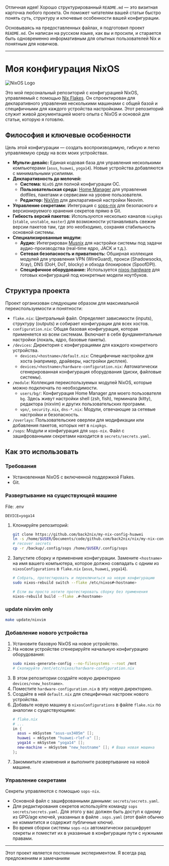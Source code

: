 
Отличная идея! Хорошо структурированный `README.md` — это визитная карточка любого проекта. Он поможет читателям вашей статьи быстро понять суть, структуру и ключевые особенности вашей конфигурации.

Основываясь на предоставленных файлах, я подготовил проект `README.md`. Он написан на русском языке, как вы и просили, и старается быть одновременно информативным для опытных пользователей Nix и понятным для новичков.

---

# Моя конфигурация NixOS

![NixOS Logo](https://raw.githubusercontent.com/NixOS/nixos-artwork/master/logo/nixos-logo-only-hires.png)

Это мой персональный репозиторий с конфигурацией NixOS, управляемый с помощью [Nix Flakes](https://nixos.wiki/wiki/Flakes). Он спроектирован для декларативного управления несколькими машинами с общей базой и специфичными для каждого устройства настройками. Этот репозиторий служит живой документацией моего опыта с NixOS и основой для статьи, которую я готовлю.

## Философия и ключевые особенности

Цель этой конфигурации — создать воспроизводимую, гибкую и легко управляемую среду на всех моих устройствах.

*   **Мульти-девайс:** Единая кодовая база для управления несколькими компьютерами (`asus`, `huawei`, `yoga14`). Новые устройства добавляются с минимальными усилиями.
*   **Декларативность до мелочей:**
    *   **Система:** `NixOS` для полной конфигурации ОС.
    *   **Пользовательская среда:** [Home Manager](https://github.com/nix-community/home-manager) для управления dotfiles, пакетами и сервисами на уровне пользователя.
    *   **Редактор:** [NixVim](https://github.com/nix-community/nixvim) для декларативной настройки Neovim.
*   **Управление секретами:** Интеграция с [sops-nix](https.github.com/Mic92/sops-nix) для безопасного и версионируемого хранения секретов прямо в Git.
*   **Гибкость версий пакетов:** Используются несколько каналов `nixpkgs` (`stable`, `unstable`, `master`) для возможности устанавливать свежие версии пакетов там, где это необходимо, сохраняя стабильность основной системы.
*   **Специализированные модули:**
    *   **Аудио:** Интегрирован [Musnix](https://github.com/musnix/musnix) для настройки системы под задачи аудио-производства (real-time ядро, JACK и т.д.).
    *   **Сетевая безопасность и приватность:** Обширная коллекция модулей для управления VPN (WireGuard), прокси (Shadowsocks, Xray), DNS (DoH, DoT, blocky) и обхода блокировок (SpoofDPI).
    *   **Специфичное оборудование:** Используется [nixos-hardware](https://github.com/NixOS/nixos-hardware) для готовых конфигураций под конкретные модели ноутбуков.

## Структура проекта

Проект организован следующим образом для максимальной переиспользуемости и понятности:

*   `flake.nix`: Центральный файл. Определяет зависимости (inputs), структуру (outputs) и собирает конфигурации для всех хостов.
*   `configuration.nix`: Общая базовая конфигурация, которая применяется ко всем системам. Включает в себя фундаментальные настройки (локаль, ядро, базовые пакеты).
*   `/devices`: Директория с конфигурациями для каждого конкретного устройства.
    *   `devices/<hostname>/default.nix`: Специфичные настройки для хоста (например, драйверы, настройки дисплея).
    *   `devices/<hostname>/hardware-configuration.nix`: Автоматически сгенерированная конфигурация оборудования (диски, файловые системы).
*   `/module`: Коллекция переиспользуемых модулей NixOS, которые можно подключать по необходимости.
    *   `users/bg/`: Конфигурация Home Manager для моего пользователя `bg`. Здесь живут настройки shell (zsh, fish), терминала (kitty), редактора (nixvim) и других пользовательских программ.
    *   `vpn/`, `security.nix`, `dns-*.nix`: Модули, отвечающие за сетевые настройки и безопасность.
*   `/overlays`: Пользовательские оверлеи для модификации или добавления пакетов, которых нет в `nixpkgs`.
*   `/sops`: Модули и конфигурация для `sops-nix`. Файл с зашифрованными секретами находится в `secrets/secrets.yaml`.

## Как это использовать

### Требования

*   Установленная NixOS с включенной поддержкой Flakes.
*   Git.

### Развертывание на существующей машине

File: .env
```env
DEVICE=yoga14
```

1.  Клонируйте репозиторий:
    ```bash
    git clone https://github.com/back2nix/my-nix-config-huawei
    ln -s /home/$USER/Documents/code/github.com/back2nix/nix/my-nix-config-huawei /etc/nixos
    # recover secrets
    cp -r /backup/.config/sops /home/$USER/.config/sops

    ```
2.  Запустите сборку и применение конфигурации. Замените `<hostname>` на имя вашего компьютера, которое должно совпадать с одним из `nixosConfigurations` в `flake.nix` (`asus`, `huawei`, `yoga14`).

    ```bash
    # Собрать, протестировать и переключиться на новую конфигурацию
    sudo nixos-rebuild switch --flake /etc/nixos#<hostname>

    # Если вы просто хотите протестировать сборку без применения
    nixos-rebuild build --flake .#<hostname>
    ```

### update nixvim only

```bash
make update/nixvim
```

### Добавление нового устройства

1.  Установите базовую NixOS на новое устройство.
2.  На новом устройстве сгенерируйте начальную конфигурацию оборудования:
    ```bash
    sudo nixos-generate-config --no-filesystems --root /mnt
    # Скопируйте /mnt/etc/nixos/hardware-configuration.nix
    ```
3.  В этом репозитории создайте новую директорию `devices/<new_hostname>`.
4.  Поместите `hardware-configuration.nix` в эту новую директорию.
5.  Создайте в ней `default.nix` для специфичных настроек нового устройства.
6.  Добавьте новую машину в `nixosConfigurations` в файле `flake.nix` по аналогии с существующими:
    ```nix
    # flake.nix
    # ...
    in {
      asus = mkSystem "asus-ux3405m" [];
      huawei = mkSystem "huawei-rlef-x" [];
      yoga14 = mkSystem "yoga14" [];
      new-machine = mkSystem "new_hostname" []; # Ваша новая машина
    };
    ```
7.  Закоммитьте изменения и выполните развертывание на новой машине.

### Управление секретами

Секреты управляются с помощью `sops-nix`.

*   Основной файл с зашифрованными данными: `secrets/secrets.yaml`.
*   Для редактирования секретов используйте команду `sops secrets/secrets.yaml`. Для этого у вас должен быть доступ к одному из GPG/age ключей, указанных в файле `.sops.yaml` (этот файл обычно не коммитится и содержит публичные ключи).
*   Во время сборки системы `sops-nix` автоматически расшифрует секреты и поместит их в указанные в конфигурации пути с нужными правами.

---

Этот проект является постоянным экспериментом. Я всегда рад предложениям и замечаниям

